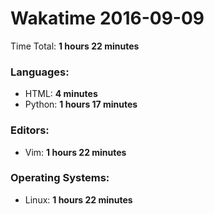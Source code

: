 # Wakatime 2016-09-09

Time Total: **1 hours 22 minutes**

### Languages:
- HTML: **4 minutes** 
- Python: **1 hours 17 minutes** 

### Editors:
- Vim: **1 hours 22 minutes** 

### Operating Systems:
- Linux: **1 hours 22 minutes** 

